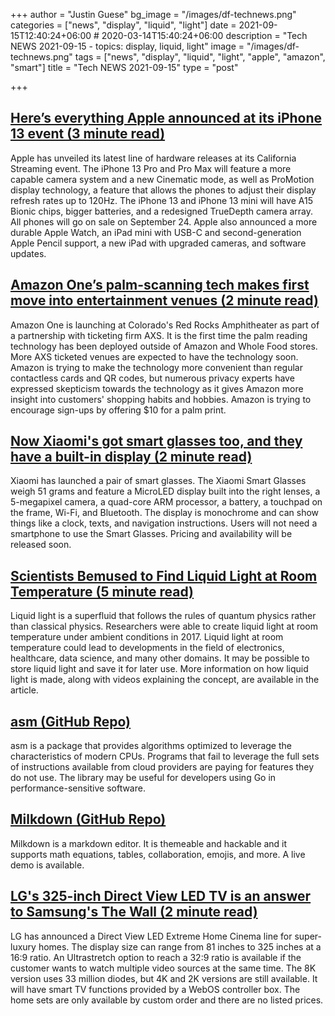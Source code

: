 +++
author = "Justin Guese"
bg_image = "/images/df-technews.png"
categories = ["news", "display", "liquid", "light"]
date = 2021-09-15T12:40:24+06:00 # 2020-03-14T15:40:24+06:00
description = "Tech NEWS 2021-09-15 - topics: display, liquid, light"
image = "/images/df-technews.png"
tags = ["news", "display", "liquid", "light", "apple", "amazon", "smart"]
title = "Tech NEWS 2021-09-15"
type = "post"

+++

## [Here’s everything Apple announced at its iPhone 13 event (3 minute read)](https://www.engadget.com/apple-iphone-13-event-supercut-201538409.html)

Apple has unveiled its latest line of hardware releases at its California Streaming event. The iPhone 13 Pro and Pro Max will feature a more capable camera system and a new Cinematic mode, as well as ProMotion display technology, a feature that allows the phones to adjust their display refresh rates up to 120Hz. The iPhone 13 and iPhone 13 mini will have A15 Bionic chips, bigger batteries, and a redesigned TrueDepth camera array. All phones will go on sale on September 24. Apple also announced a more durable Apple Watch, an iPad mini with USB-C and second-generation Apple Pencil support, a new iPad with upgraded cameras, and software updates.

## [Amazon One’s palm-scanning tech makes first move into entertainment venues (2 minute read)](https://www.theverge.com/2021/9/14/22673238/amazon-one-palm-scanning-tech-entertainment-venue-red-rock-amphitheatre)

Amazon One is launching at Colorado's Red Rocks Amphitheater as part of a partnership with ticketing firm AXS. It is the first time the palm reading technology has been deployed outside of Amazon and Whole Food stores. More AXS ticketed venues are expected to have the technology soon. Amazon is trying to make the technology more convenient than regular contactless cards and QR codes, but numerous privacy experts have expressed skepticism towards the technology as it gives Amazon more insight into customers' shopping habits and hobbies. Amazon is trying to encourage sign-ups by offering $10 for a palm print.

## [Now Xiaomi's got smart glasses too, and they have a built-in display (2 minute read)](https://mashable.com/article/xiaomi-smart-glasses)

Xiaomi has launched a pair of smart glasses. The Xiaomi Smart Glasses weigh 51 grams and feature a MicroLED display built into the right lenses, a 5-megapixel camera, a quad-core ARM processor, a battery, a touchpad on the frame, Wi-Fi, and Bluetooth. The display is monochrome and can show things like a clock, texts, and navigation instructions. Users will not need a smartphone to use the Smart Glasses. Pricing and availability will be released soon.

## [Scientists Bemused to Find Liquid Light at Room Temperature (5 minute read)](https://interestingengineering.com/finding-liquid-light-at-room-temperature)

Liquid light is a superfluid that follows the rules of quantum physics rather than classical physics. Researchers were able to create liquid light at room temperature under ambient conditions in 2017. Liquid light at room temperature could lead to developments in the field of electronics, healthcare, data science, and many other domains. It may be possible to store liquid light and save it for later use. More information on how liquid light is made, along with videos explaining the concept, are available in the article.

## [asm (GitHub Repo)](https://github.com/segmentio/asm)

asm is a package that provides algorithms optimized to leverage the characteristics of modern CPUs. Programs that fail to leverage the full sets of instructions available from cloud providers are paying for features they do not use. The library may be useful for developers using Go in performance-sensitive software.

## [Milkdown (GitHub Repo)](https://github.com/Saul-Mirone/milkdown)

Milkdown is a markdown editor. It is themeable and hackable and it supports math equations, tables, collaboration, emojis, and more. A live demo is available.

## [LG's 325-inch Direct View LED TV is an answer to Samsung's The Wall (2 minute read)](https://www.engadget.com/lg-direct-view-led-tv-130035158.html)

LG has announced a Direct View LED Extreme Home Cinema line for super-luxury homes. The display size can range from 81 inches to 325 inches at a 16:9 ratio. An Ultrastretch option to reach a 32:9 ratio is available if the customer wants to watch multiple video sources at the same time. The 8K version uses 33 million diodes, but 4K and 2K versions are still available. It will have smart TV functions provided by a WebOS controller box. The home sets are only available by custom order and there are no listed prices.

